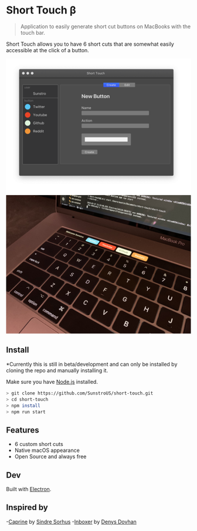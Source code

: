 # Short Touch β

> Application to easily generate short cut buttons on MacBooks with the touch bar.

Short Touch allows you to have 6 short cuts that are somewhat easily accessible at the click of a button.

<a href="https://github.com/SunstroUS/short-touch/releases">
	<img src="media/name-label-update.png" width="846">
</a>

<a href="https://github.com/SunstroUS/short-touch/releases">
	<img src="media/name-label-update-rp.JPG" width="846">
</a>

## Install

*Currently this is still in beta/development and can only be installed by cloning the repo and manually installing it.

Make sure you have [Node.js](http://nodejs.org/) installed.

```sh
> git clone https://github.com/SunstroUS/short-touch.git
> cd short-touch
> npm install
> npm run start
```

## Features

- 6 custom short cuts
- Native macOS appearance
- Open Source and always free

## Dev

Built with [Electron](https://electronjs.org).

## Inspired by

-[Caprine](https://github.com/sindresorhus/caprine) by [Sindre Sorhus](https://github.com/sindresorhus)
-[Inboxer](https://github.com/denysdovhan/inboxer) by [Denys Dovhan](https://github.com/denysdovhan)
